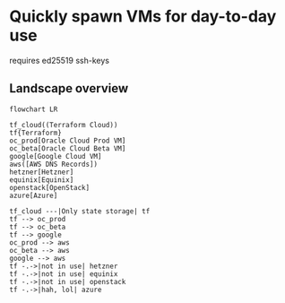 # Quickly spawn VMs for day-to-day use

requires ed25519 ssh-keys

## Landscape overview

```mermaid
flowchart LR

tf_cloud((Terraform Cloud))
tf{Terraform}
oc_prod[Oracle Cloud Prod VM]
oc_beta[Oracle Cloud Beta VM]
google[Google Cloud VM]
aws([AWS DNS Records])
hetzner[Hetzner]
equinix[Equinix]
openstack[OpenStack]
azure[Azure]

tf_cloud ---|Only state storage| tf
tf --> oc_prod
tf --> oc_beta
tf --> google
oc_prod --> aws
oc_beta --> aws
google --> aws
tf -.->|not in use| hetzner
tf -.->|not in use| equinix
tf -.->|not in use| openstack
tf -.->|hah, lol| azure
```
